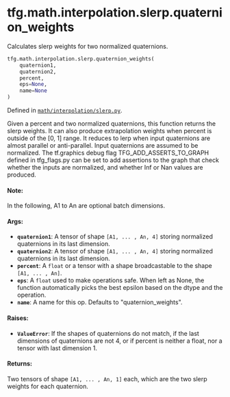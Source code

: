 <div itemscope itemtype="http://developers.google.com/ReferenceObject">
<meta itemprop="name" content="tfg.math.interpolation.slerp.quaternion_weights" />
<meta itemprop="path" content="Stable" />
</div>

# tfg.math.interpolation.slerp.quaternion_weights

Calculates slerp weights for two normalized quaternions.

``` python
tfg.math.interpolation.slerp.quaternion_weights(
    quaternion1,
    quaternion2,
    percent,
    eps=None,
    name=None
)
```



Defined in [`math/interpolation/slerp.py`](https://github.com/tensorflow/graphics/blob/master/tensorflow_graphics/math/interpolation/slerp.py).

<!-- Placeholder for "Used in" -->

Given a percent and two normalized quaternions, this function returns the
slerp weights. It can also produce extrapolation weights when percent is
outside of the [0, 1] range. It reduces to lerp when input quaternions are
almost parallel or anti-parallel. Input quaternions are assumed to be
normalized. The tf.graphics debug flag TFG_ADD_ASSERTS_TO_GRAPH defined
in tfg_flags.py can be set to add assertions to the graph that check whether
the inputs are normalized, and whether Inf or Nan values are produced.

#### Note:

In the following, A1 to An are optional batch dimensions.


#### Args:

* <b>`quaternion1`</b>: A tensor of shape `[A1, ... , An, 4]` storing normalized
  quaternions in its last dimension.
* <b>`quaternion2`</b>: A tensor of shape `[A1, ... , An, 4]` storing normalized
  quaternions in its last dimension.
* <b>`percent`</b>: A `float` or a tensor with a shape broadcastable to the shape `[A1,
  ... , An]`.
* <b>`eps`</b>: A `float` used to make operations safe. When left as None, the function
  automatically picks the best epsilon based on the dtype and the operation.
* <b>`name`</b>: A name for this op. Defaults to "quaternion_weights".


#### Raises:

* <b>`ValueError`</b>: If the shapes of quaternions do not match, if the last
  dimensions of quaternions are not 4, or if percent is neither a float, nor
  a tensor with last dimension 1.


#### Returns:

Two tensors of shape `[A1, ... , An, 1]` each, which are the two slerp
  weights for each quaternion.